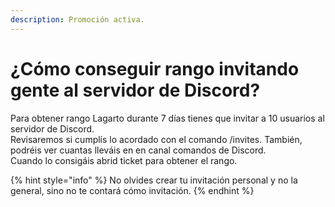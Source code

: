 ```yaml
---
description: Promoción activa.
---
```


# ¿Cómo conseguir rango invitando gente al servidor de Discord?

Para obtener rango Lagarto durante 7 días tienes que invitar a 10 usuarios al servidor de Discord. \
Revisaremos si cumplís lo acordado con el comando /invites. También, podréis ver cuantas lleváis en ⁠en canal comandos de Discord.\
Cuando lo consigáis abrid ticket para obtener el rango.&#x20;

{% hint style="info" %}
No olvides crear tu invitación personal y no la general, sino no te contará cómo invitación.
{% endhint %}
